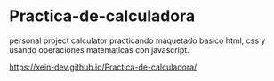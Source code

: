 # Practica-de-calculadora

personal project calculator
practicando maquetado basico
html, css y usando operaciones matematicas con javascript.

https://xein-dev.github.io/Practica-de-calculadora/
